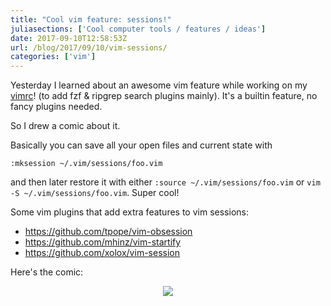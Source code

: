 ```yaml
---
title: "Cool vim feature: sessions!"
juliasections: ['Cool computer tools / features / ideas']
date: 2017-09-10T12:58:53Z
url: /blog/2017/09/10/vim-sessions/
categories: ['vim']
---
```


Yesterday I learned about an awesome vim feature while working on my
[vimrc](https://github.com/jvns/vimconfig/blob/master/vimrc)! (to add fzf & ripgrep search plugins
mainly). It's a builtin feature, no fancy plugins needed.

So I drew a comic about it.

Basically you can save all your open files and current state with

```
:mksession ~/.vim/sessions/foo.vim
```

and then later restore it with either `:source ~/.vim/sessions/foo.vim` or `vim -S ~/.vim/sessions/foo.vim`. Super cool!

Some vim plugins that add extra features to vim sessions:

* https://github.com/tpope/vim-obsession
* https://github.com/mhinz/vim-startify
* https://github.com/xolox/vim-session

Here's the comic:

<div align="center">
<img src="https://jvns.ca/images/vimsessions.png">
</div>
